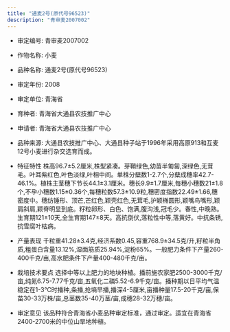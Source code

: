 ```yaml
---
title: "通麦2号(原代号96523)"
description: "青审麦2007002"
---
```

* 审定编号:  青审麦2007002

*  作物名称:  小麦

*  品种名称:  通麦2号(原代号96523)

*  审定年份:  2008

*  审定单位:  青海省

* 育种者:  青海省大通县农技推广中心

*  申请者:  青海省大通县农技推广中心

*  品种来源:  大通县农技推广中心、大通县种子站于1996年采用高原913和互麦12号小麦进行杂交选育而成。

*  特征特性
株高96.7±5.2厘米,株型紧凑。芽鞘绿色,幼苗半匍匐,深绿色,无茸毛。叶耳紫红色,叶色淡绿,叶相中间。单株分蘖数1-2.7个,分蘖成穗率42.7-46.1%。植株主茎穗下节长44.1±3.1厘米。穗长9.9±1.7厘米,每穗小穗数21±1.8个,不孕小穗数1.15±0.36个,每穗粒数57.3±10.9粒,穗密度指数22.49±1.66,穗密度中。穗纺锤形、顶芒,芒红色,颖壳红色,无茸毛,护颖椭圆形,颖嘴鸟嘴形,颖肩斜肩,颖脊明显到底。籽粒卵形、白色、饱满,腹沟浅,冠毛少。春性,中晚熟。生育期121±10天,全生育期147±8天。高抗倒伏,落粒性中等,落黄好。中抗条锈,抗雪腐叶枯病。

*  产量表现
千粒重41.28±3.4克,经济系数0.45,容重768.9±34.5克/升,籽粒半角质,粗蛋白含量13.12%,湿面筋质25.94%,淀粉65%。一般肥力条件下产量260-400千克/亩,高水肥条件下产量400-480千克/亩。

*  栽培技术要点
选择中等以上肥力的地块种植。播前施农家肥2500-3000千克/亩,纯氮6.75-7.77千克/亩,五氧化二磷5.52-6.9千克/亩。播种期以日平均气温稳定在1-3℃时播种,条播,抢墒早播,播深4-5厘米,亩播种量17.5-20千克/亩,保苗30-33万株/亩,总茎数35-40万茎/亩,成穗28-32万穗/亩。

*  审定意见
该品种符合青海省小麦品种审定标准，通过审定。适宜在青海省2400-2700米的中位山旱地种植。
